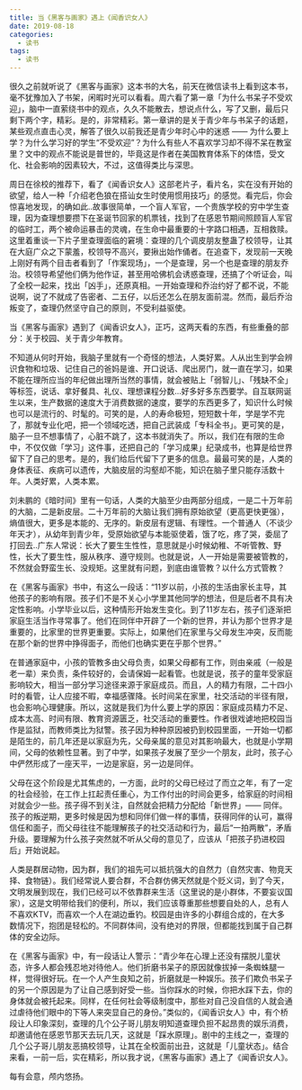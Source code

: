 ```yaml
---
title: 当《黑客与画家》遇上《闻香识女人》
date: 2019-08-18
categories:
  - 读书
tags: 
  - 读书
---
```


很久之前就听说了《黑客与画家》这本书的大名，前天在微信读书上看到这本书，毫不犹豫加入了书架，闲暇时光可以看看。周六看了第一章「为什么书呆子不受欢迎」，脑中一直萦绕书中的观点，久久不能散去，想说点什么，写了又删，最后只剩下两个字，精彩。是的，非常精彩。第一章讲的是关于青少年与书呆子的话题，某些观点直击心灵，解答了很久以前我还是青少年时心中的迷惑 —— 为什么要上学？为什么学习好的学生“不受欢迎”？为什么有些人不喜欢学习却不得不呆在教室里？文中的观点不能说是普世的，毕竟这是作者在美国教育体系下的体悟，受文化、社会影响的因素较大，不过，这值得类比与深思。

周日在徐校的推荐下，看了《闻香识女人》这部老片子，看片名，实在没有开始的欲望，给人一种「介绍老色狼在搭讪女生时使用惯用技巧」的感觉。看完后，你会惊喜地发现，的确如此..故事很简单，一个盲人军官，一个贵族学校的穷中学生查理，因为查理想要攒下在圣诞节回家的机票钱，找到了在感恩节期间照顾盲人军官的临时工，两个被命运暴击的灵魂，在生命中最重要的十字路口相遇，互相救赎。这里着重谈一下片子里查理面临的窘境：查理的几个调皮朋友整蛊了校领导，让其在大庭广众之下蒙羞，校领导不高兴，要揪出始作俑者。在追查下，发现前一天晚上刚好有两个目击者看到了「作案现场」，一个是查理，另一个也是查理的朋友乔治。校领导希望他们俩为他作证，甚至用哈佛机会诱惑查理，还搞了个听证会，叫了全校一起来，找出「凶手」，还原真相。一开始查理和乔治约好了都不说，不能说啊，说了不就成了告密者、二五仔，以后还怎么在朋友面前混。然而，最后乔治叛变了，查理仍然坚守自己的原则，不受利益驱使。

当《黑客与画家》遇到了《闻香识女人》，正巧，这两天看的东西，有些重叠的部分：关于校园、关于青少年教育。

不知道从何时开始，我脑子里就有一个奇怪的想法，人类好累。人从出生到学会辨识食物和垃圾、记住自己的爸妈是谁、开口说话、爬出房门，就一直在学习，如果不能在理所应当的年纪做出理所当然的事情，就会被贴上「弱智儿」、「残缺不全」等标签，说话、拿好餐具、礼仪、理想课程分数...好多好多东西要学。自互联网诞生以来，生产数据的速度大于消费数据的速度，要学的东西更多了，知识什么时候也可以是流行的、时髦的。可笑的是，人的寿命极短，短短数十年，学是学不完了，那就专业化吧，把一个领域吃透，把自己武装成「专科全书」。更可笑的是，脑子一旦不想事情了，心脏不跳了，这本书就消失了。所以，我们在有限的生命中，不仅仅做「学习」这件事，还把自己的「学习成果」纪录成书，也算是给世界留下了自己的思考。是的，我们给后代留下了更多的信息。最最可笑的是，人类的身体表征、疾病可以遗传，大脑皮层的沟壑却不能，知识在脑子里只能存活数十年。人类好累，人类本累。

刘未鹏的《暗时间》里有一句话，人类的大脑至少由两部分组成，一是二十万年前的大脑，二是新皮层。二十万年前的大脑让我们拥有原始欲望（更高更快更强），熵值很大，更多是本能的、无序的。新皮层有逻辑、有理性。一个普通人（不谈少年天才），从幼年到青少年，受原始欲望与本能驱使着，饿了吃，疼了哭，委屈了打回去..广东人常说：长大了要生生性性，意思就是小时候幼稚、不听管教、野性，长大了要生性，服从秩序、遵守规则。也就是说，人一开始是需要被管教的，不然就会野蛮生长、没规矩。这里就有问题，到底由谁管教？以什么方式管教？

在《黑客与画家》书中，有这么一段话：“11岁以前，小孩的生活由家长主导，其他孩子的影响有限。孩子们不是不关心小学里其他同学的想法，但是后者不具有决定性影响。小学毕业以后，这种情形开始发生变化。到了11岁左右，孩子们逐渐把家庭生活当作寻常事了。他们在同伴中开辟了一个新的世界，并认为那个世界才是重要的，比家里的世界更重要。实际上，如果他们在家里与父母发生冲突，反而能在那个新的世界中挣得面子，而他们也确实更在乎那个世界。”

在普通家庭中，小孩的管教多由父母负责，如果父母都有工作，则由亲戚（一般是老一辈）来负责，条件较好的，会请保姆一起看管。也就是说，孩子的童年受家庭影响较大，相当一部分学习途径来源于家庭成员。而且，人的精力有限，二十四小时的看管，让人应接不暇，幸福感骤降。长时间呆在家里，社交活动的半径有限，也会影响心理健康。所以，这就是我们为什么要上学的原因：家庭成员精力不足、成本太高、时间有限、教育资源匮乏，社交活动的重要性。作者很戏谑地把校园当作是监狱，而教师类比为狱警。孩子因为种种原因被扔到校园里面，一开始一切都是陌生的，前几年还是以家庭为先，父母亲属的意见对其影响最大，也就是小学期间，父母的依赖性显著。到了中学，如果孩子发展了至少一个朋友，此时，孩子心中俨然形成了一座天平，一边是家庭，另一边是同伴。

父母在这个阶段是尤其焦虑的，一方面，此时的父母已经过了而立之年，有了一定的社会经验，在工作上扛起责任重心，为工作付出的时间会更多，给家庭的时间相对就会少一些。孩子得不到关注，自然就会把精力分配给「新世界」—— 同伴。孩子的叛逆期，更多时候是因为想和同伴们做一样的事情，获得同伴的认可，赢得信任和面子，而父母往往不能理解孩子的社交活动和行为，最后“一拍两散”，矛盾升级。要理解为什么孩子突然就不听从父母的意见了，应该从「把孩子扔进校园后」开始说起。

人类是群居动物，因为群，我们的祖先可以抵抗强大的自然力（自然灾害、物竞天择、食物链）。我们经常说人要合群，不合群仿佛天然就是个贬义词，到了今天，文明发展到现在，我们已经可以不依靠群来生活（这里说的是小群体，不要妄议国家），这是文明带给我们的便利，所以，我们应该尊重那些想要自处的人，总有人不喜欢KTV，而喜欢一个人在湖边垂钓。校园是由许多的小群组合成的，在大多数情况下，抱团是轻松的。不同群体间，没有绝对的界限，但都能找到属于自己群体的安全边际。

在《黑客与画家》中，有一段话让人警示：“青少年在心理上还没有摆脱儿童状态，许多人都会残忍地对待他人。他们折磨书呆子的原因就像拔掉一条蜘蛛腿一样，觉得很好玩。在一个人产生良知之前，折磨就是一种娱乐。孩子们欺负书呆子的另一个原因是为了让自己感到好受一些。当你踩水的时候，你把水踩下去，你的身体就会被托起来。同样，在任何社会等级制度中，那些对自己没自信的人就会通过虐待他们眼中的下等人来突显自己的身份。”类似的，《闻香识女人》中，有个桥段让人印象深刻，查理的几个公子哥儿朋友明知道查理负担不起昂贵的娱乐消费，却邀请他在感恩节那天去玩几天，这就是「踩水原理」。剧中的主线之一，查理的几个公子哥儿朋友恶搞校领导，让其在全校面前出丑，这就是「儿童状态」。结合来看，一前一后，实在精彩，所以我才说，《黑客与画家》遇上了《闻香识女人》。

每有会意，颅内悠扬。